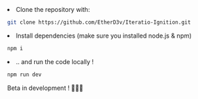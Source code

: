 <li>Clone the repository with:</li>

```bash
git clone https://github.com/EtherD3v/Iteratio-Ignition.git
```

<li>Install dependencies (make sure you installed node.js & npm)</li>

```bash
npm i
```
<li>.. and run the code locally !</li>

```bash
npm run dev
```

Beta in development ! 👨🏼‍💻
